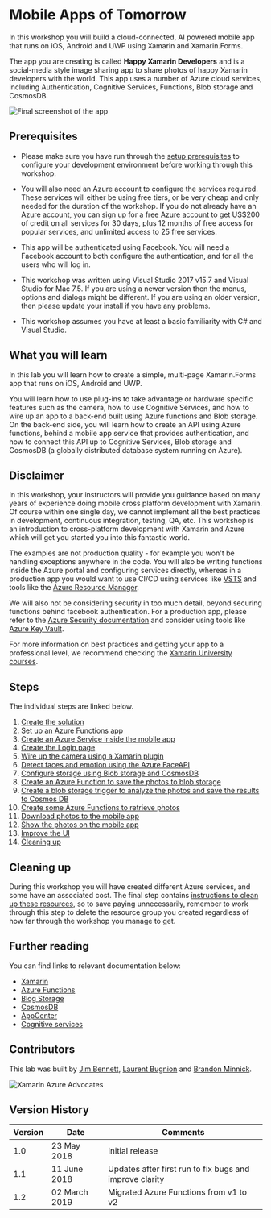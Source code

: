 # Mobile Apps of Tomorrow

In this workshop you will build a cloud-connected, AI powered mobile app that runs on iOS, Android and UWP using Xamarin and Xamarin.Forms.

The app you are creating is called __Happy Xamarin Developers__ and is a social-media style image sharing app to share photos of happy Xamarin developers with the world. This app uses a number of Azure cloud services, including Authentication, Cognitive Services, Functions, Blob storage and CosmosDB.

![Final screenshot of the app](./Images/FinalAppScreenshot.jpeg)

## Prerequisites

* Please make sure you have run through the [setup prerequisites](./SETUP.MD) to configure your development environment before working through this workshop.

* You will also need an Azure account to configure the services required. These services will either be using free tiers, or be very cheap and only needed for the duration of the workshop. If you do not already have an Azure account, you can sign up for a [free Azure account](https://azure.microsoft.com/free?WT.mc_id=mobileappsoftomorrowlab-github-bramin) to get US$200 of credit on all services for 30 days, plus 12 months of free access for popular services, and unlimited access to 25 free services.

* This app will be authenticated using Facebook. You will need a Facebook account to both configure the authentication, and for all the users who will log in.

* This workshop was written using Visual Studio 2017 v15.7 and Visual Studio for Mac 7.5. If you are using a newer version then the menus, options and dialogs might be different. If you are using an older version, then please update your install if you have any problems.

* This workshop assumes you have at least a basic familiarity with C# and Visual Studio.

## What you will learn

In this lab you will learn how to create a simple, multi-page Xamarin.Forms app that runs on iOS, Android and UWP.

You will learn how to use plug-ins to take advantage or hardware specific features such as the camera, how to use Cognitive Services, and how to wire up an app to a back-end built using Azure functions and Blob storage. On the back-end side, you will learn how to create an API using Azure functions, behind a mobile app service that provides authentication, and how to connect this API up to Cognitive Services, Blob storage and CosmosDB (a globally distributed database system running on Azure).

<!-- TODO - add an architecture diagram -->

## Disclaimer

In this workshop, your instructors will provide you guidance based on many years of experience doing mobile cross platform development with Xamarin. Of course within one single day, we cannot implement all the best practices in development, continuous integration, testing, QA, etc. This workshop is an introduction to cross-platform development with Xamarin and Azure which will get you started you into this fantastic world.

The examples are not production quality - for example you won't be handling exceptions anywhere in the code. You will also be writing functions inside the Azure portal and configuring services directly, whereas in a production app you would want to use CI/CD using services like [VSTS](https://docs.microsoft.com/vsts/index?view=vsts&WT.mc_id=mobileappsoftomorrowlab-github-bramin) and tools like the [Azure Resource Manager](https://docs.microsoft.com/azure/azure-resource-manager/?WT.mc_id=mobileappsoftomorrowlab-github-bramin).

We will also not be considering security in too much detail, beyond securing functions behind facebook authentication. For a production app, please refer to the [Azure Security documentation](https://docs.microsoft.com/azure/security/?WT.mc_id=mobileappsoftomorrowlab-github-bramin) and consider using tools like [Azure Key Vault](https://docs.microsoft.com/azure/key-vault/?WT.mc_id=mobileappsoftomorrowlab-github-bramin).

For more information on best practices and getting your app to a professional level, we recommend checking the [Xamarin University courses](https://university.xamarin.com/?WT.mc_id=mobileappsoftomorrow-workshop-jabenn).

## Steps

The individual steps are linked below.

1. [Create the solution](./Workshop/1-CreateSolution.md)
2. [Set up an Azure Functions app](./Workshop/2-SetupAzureFunctions.md)
3. [Create an Azure Service inside the mobile app](./Workshop/3-CreateAnAzureServiceInTheMobileApp.md)
4. [Create the Login page](./Workshop/4-CreateLoginPage.md)
5. [Wire up the camera using a Xamarin plugin](./Workshop/5-WireUpTheCamera.md)
6. [Detect faces and emotion using the Azure FaceAPI](./Workshop/6-DetectFaces.md)
7. [Configure storage using Blob storage and CosmosDB](./Workshop/7-ConfigureStorage.md)
8. [Create an Azure Function to save the photos to blob storage](./Workshop/8-FunctionToSavePhotos.md)
9. [Create a blob storage trigger to analyze the photos and save the results to Cosmos DB](./Workshop/9-BlobStorageTrigger.md)
10. [Create some Azure Functions to retrieve photos](./Workshop/10-FunctionToLoadPhotos.md)
11. [Download photos to the mobile app](./Workshop/11-DownloadPhotosToMobileApp.md)
12. [Show the photos on the mobile app](./Workshop/12-ShowPhotosOnMobileApp.md)
13. [Improve the UI](./Workshop/13-ImproveTheUI.md)
14. [Cleaning up](./Workshop/14-CleaningUp.md)

## Cleaning up

During this workshop you will have created different Azure services, and some have an associated cost. The final step contains [instructions to clean up these resources](./Workshop/14-CleaningUp.md), so to save paying unnecessarily, remember to work through this step to delete the resource group you created regardless of how far through the workshop you manage to get.

## Further reading

You can find links to relevant documentation below:

* [Xamarin](https://docs.microsoft.com/xamarin/?WT.mc_id=mobileappsoftomorrowlab-github-bramin)
* [Azure Functions](https://docs.microsoft.com/azure/azure-functions/?WT.mc_id=mobileappsoftomorrowlab-github-bramin)
* [Blog Storage](https://docs.microsoft.com/azure/storage/?WT.mc_id=mobileappsoftomorrowlab-github-bramin)
* [CosmosDB](https://docs.microsoft.com/azure/cosmos-db/?WT.mc_id=mobileappsoftomorrowlab-github-bramin)
* [AppCenter](https://docs.microsoft.com/appcenter/?WT.mc_id=mobileappsoftomorrowlab-github-bramin)
* [Cognitive services](https://docs.microsoft.com/azure/cognitive-services/?WT.mc_id=mobileappsoftomorrowlab-github-bramin)

## Contributors

This lab was built by [Jim Bennett](https://developer.microsoft.com/advocates/jim-bennett?WT.mc_id=mobileappsoftomorrowlab-github-bramin), [Laurent Bugnion](https://developer.microsoft.com/advocates/laurent-bugnion?WT.mc_id=mobileappsoftomorrowlab-github-bramin) and [Brandon Minnick](https://twitter.com/intent/user?user_id=3418408341).

![Xamarin Azure Advocates](./Images/Xamarin.png)

## Version History

| Version | Date | Comments |
|---------|------|----------|
| 1.0     | 23 May 2018 | Initial release |
| 1.1     | 11 June 2018 | Updates after first run to fix bugs and improve clarity |
| 1.2     | 02 March 2019 | Migrated Azure Functions from v1 to v2 |
